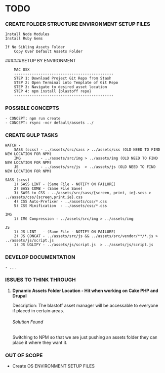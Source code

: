 # TODO

### CREATE FOLDER STRUCTURE ENVIRONMENT SETUP FILES

    Install Node Modules
    Install Ruby Gems

    If No Sibling Assets Folder
        Copy Over Default Assets Folder

######SETUP BY ENVIRONMENT

        MAC OSX
        ---------------------------------------------
        STEP 1: Download Project Git Repo from Stash
        STEP 2: Open Terminal into Template of Git Repo
        STEP 3: Navigate to desired asset location
        STEP 4: npm install {blastoff repo}
        ---------------------------------------------

### POSSIBLE CONCEPTS
    - CONCEPT: npm run create
    - CONCEPT: rsync -vcr default/assets ../



### CREATE GULP TASKS

    WATCH -
        SASS (scss) - ../assets/src/sass > ../assets/css (OLD NEED TO FIND NEW LOCATION FOR NPM)
        IMG         - ../assets/src/img > ../assets/img (OLD NEED TO FIND NEW LOCATION FOR NPM)
        JS          - ../assets/src/js  > ../assets/js (OLD NEED TO FIND NEW LOCATION FOR NPM)

    SASS (scss)
        1) SASS LINT - (Same File - NOTIFY ON FAILURE)
        2) SASS COMB - (Same File Save)
        3) SASS to CSS - ../assets/src/sass/{screen, print, ie}.scss > ../assets/css/{screen,print,ie}.css
        4) CSS Auto-Prefixer - ../assets/css/*.css
        5) CSS Minification  - ../assets/css/*.css

    IMG
        1) IMG Compression - ../assets/src/img > ../assets/img

    JS
        1) JS LINT   - (Same File - NOTIFY ON FAILURE)
        2) JS CONCAT - ../assets/src/js && ../assets/src/vendor/**/*.js > ../assets/js/script.js
        1) JS UGLIFY - ../assets/js/script.js  > ../assets/js/script.js


### DEVELOP DOCUMENTATION
    - ...

### ISSUES TO THINK THROUGH

1. **Dynamic Assets Folder Location - Hit when working on Cake PHP and Drupal**

    Description: The blastoff asset manager will be accessable to everyone if placed in certain areas.

    ###### Solution Found
    Switching to NPM so that we are just pushing an assets folder they can place it where they want it.



### OUT OF SCOPE
 - Create OS ENVIRONMENT SETUP FILES
